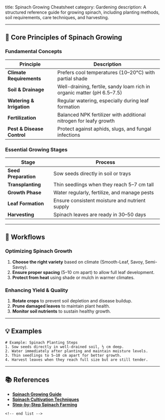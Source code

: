 title: Spinach Growing Cheatsheet
category: Gardening
description: A structured reference guide for growing spinach, including planting methods, soil requirements, care techniques, and harvesting.

---

## 🌱 **Core Principles of Spinach Growing**

### **Fundamental Concepts**

| Principle                        | Description                                                             |
| -------------------------------- | ----------------------------------------------------------------------- |
| **Climate Requirements**   | Prefers cool temperatures (10–20°C) with partial shade                |
| **Soil & Drainage**        | Well-draining, fertile, sandy loam rich in organic matter (pH 6.5–7.5) |
| **Watering & Irrigation**  | Regular watering, especially during leaf formation                      |
| **Fertilization**          | Balanced NPK fertilizer with additional nitrogen for leafy growth       |
| **Pest & Disease Control** | Protect against aphids, slugs, and fungal infections                    |

### **Essential Growing Stages**

| Stage                      | Process                                        |
| -------------------------- | ---------------------------------------------- |
| **Seed Preparation** | Sow seeds directly in soil or trays            |
| **Transplanting**    | Thin seedlings when they reach 5–7 cm tall    |
| **Growth Phase**     | Water regularly, fertilize, and manage pests   |
| **Leaf Formation**   | Ensure consistent moisture and nutrient supply |
| **Harvesting**       | Spinach leaves are ready in 30–50 days        |

---

## 🔄 **Workflows**

### **Optimizing Spinach Growth**

1. **Choose the right variety** based on climate (Smooth-Leaf, Savoy, Semi-Savoy).
2. **Ensure proper spacing** (5–10 cm apart) to allow full leaf development.
3. **Protect from heat** using shade or mulch in warmer climates.

### **Enhancing Yield & Quality**

1. **Rotate crops** to prevent soil depletion and disease buildup.
2. **Prune damaged leaves** to maintain plant health.
3. **Monitor soil nutrients** to sustain healthy growth.

---

## 💡 **Examples**

```plaintext
# Example: Spinach Planting Steps
1. Sow seeds directly in well-drained soil, ½ cm deep.  
2. Water immediately after planting and maintain moisture levels.  
3. Thin seedlings to 5–10 cm apart for better growth.  
4. Harvest leaves when they reach full size but are still tender.  
```

---

## 📚 **References**

- **[Spinach Growing Guide](https://extension.arizona.edu/sites/extension.arizona.edu/files/attachment/Spinach.pdf)**
- **[Spinach Cultivation Techniques](https://mastergardener.extension.wisc.edu/files/2015/12/spinach.pdf)**
- **[Step-by-Step Spinach Farming](https://publications.ca.uky.edu/sites/publications.ca.uky.edu/files/NEP240.pdf)**

```
<!-- end list -->
```